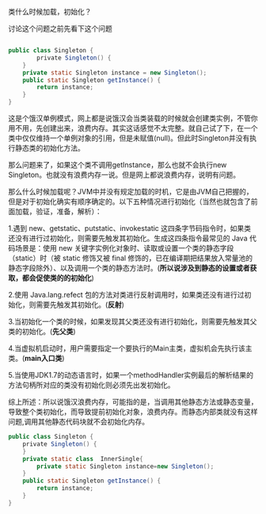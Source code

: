类什么时候加载，初始化？

讨论这个问题之前先看下这个问题

```java

public class Singleton {	
        private Singleton() {
	}
	private static Singleton instance = new Singleton();
	public static Singleton getInstance() {
		return instance;
	}
}
```

这是个饿汉单例模式，网上都是说饿汉会当类装载的时候就会创建类实例，不管你用不用，先创建出来，浪费内存。其实这话感觉不太完整。就自己试了下，在一个类中仅仅维持一个单例对象的引用，但是未赋值(null)。但此时Singleton并没有执行静态类的初始化方法。

那么问题来了，如果这个类不调用getInstance，那么也就不会执行new Singleton。也就没有浪费内存一说。但是网上都说浪费内存，说明有问题。



 那么什么时候加载呢？JVM中并没有规定加载的时机，它是由JVM自己把握的，但是对于初始化确实有顺序确定的。以下五种情况进行初始化（当然也就包含了前面加载，验证，准备，解析）：

1.遇到 new、getstatic、putstatic、invokestatic 这四条字节码指令时，如果类还没有进行过初始化，则需要先触发其初始化。生成这四条指令最常见的 Java 代码场景是：使用 new 关键字实例化对象时、读取或设置一个类的静态字段（static）时（被 static 修饰又被 final 修饰的，已在编译期把结果放入常量池的静态字段除外）、以及调用一个类的静态方法时。(**所以说涉及到静态的设置或者获取，都会促使类的的初始化**)

2.使用 Java.lang.refect 包的方法对类进行反射调用时，如果类还没有进行过初始化，则需要先触发其初始化。(**反射**)

3.当初始化一个类的时候，如果发现其父类还没有进行初始化，则需要先触发其父类的初始化。(**先父类**)

4.当虚拟机启动时，用户需要指定一个要执行的Main主类，虚拟机会先执行该主类。(**main入口类**)

5.当使用JDK1.7的动态语言时，如果一个methodHandler实例最后的解析结果的方法句柄所对应的类没有初始化则必须先出发初始化。



综上所述：所以说饿汉浪费内存，可能指的是，当调用其他静态方法或静态变量，导致整个类初始化，而导致提前初始化对象，浪费内存。而静态内部类就没有这样问题,调用其他静态代码块就不会初始化内存。

```java
public class Singleton {	
    private Singleton() {
	}
	private static class  InnerSingle{
        private static Singleton instance=new Singleton();
    }
	public static Singleton getInstance() {
		return instance;
	}
}
```